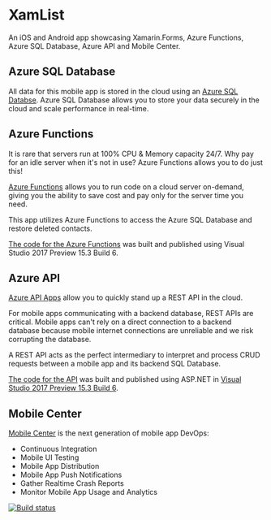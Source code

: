 # XamList

An iOS and Android app showcasing Xamarin.Forms, Azure Functions, Azure SQL Database, Azure API and Mobile Center.

## Azure SQL Database

All data for this mobile app is stored in the cloud using an [Azure SQL Databse](https://azure.microsoft.com/en-us/services/sql-database/). Azure SQL Database allows you to store your data securely in the cloud and scale performance in real-time.

## Azure Functions

It is rare that servers run at 100% CPU & Memory capacity 24/7. Why pay for an idle server when it's not in use? Azure Functions allows you to do just this!

[Azure Functions](https://azure.microsoft.com/en-us/services/functions/) allows you to run code on a cloud server on-demand, giving you the ability to save cost and pay only for the server time you need.

This app utilizes Azure Functions to access the Azure SQL Database and restore deleted contacts.

[The code for the Azure Functions](./XamList.Functions/) was built and published using Visual Studio 2017 Preview 15.3 Build 6.

## Azure API

[Azure API Apps](https://azure.microsoft.com/en-us/services/app-service/api/?cdn=disable) allow you to quickly stand up a REST API in the cloud.

For mobile apps communicating with a backend database, REST APIs are critical. Mobile apps can't rely on a direct connection to a backend database because mobile internet connections are unreliable and we risk corrupting the database.

A REST API acts as the perfect intermediary to interpret and process CRUD requests between a mobile app and its backend SQL Database.

[The code for the API](./XamList.API/) was built and published using ASP.NET in [Visual Studio 2017 Preview 15.3 Build 6](https://www.visualstudio.com/vs/preview/).

## Mobile Center

[Mobile Center](https://mobile.azure.com) is the next generation of mobile app DevOps:

- Continuous Integration
- Mobile UI Testing
- Mobile App Distribution
- Mobile App Push Notifications
- Gather Realtime Crash Reports
- Monitor Mobile App Usage and Analytics

[![Build status](https://build.mobile.azure.com/v0.1/apps/e53e8e26-f6c5-4bb0-823b-355acf4d6100/branches/master/badge)](https://mobile.azure.com)